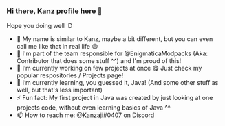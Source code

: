 ### Hi there, Kanz profile here 👋
Hope you doing well :D

- 👀 My name is similar to Kanz, maybe a bit different, but you can even call me like that in real life 😄
- 🎉 I'm part of the team responsible for @EnigmaticaModpacks (Aka: Contributor that does some stuff ^^) and I'm proud of this!
- 🔭 I’m currently working on few projects at once 😋 Just check my popular respositories / Projects page!
- 🌱 I’m currently learning, you guessed it, Java! (And some other stuff as well, but that's less important)
- ⚡ Fun fact: My first project in Java was created by just looking at one projects code, without even learning basics of Java ^^
- 📫 How to reach me: @Kanzaji#0407 on Discord

<!--
**Kanzaji/Kanzaji** is a ✨ _special_ ✨ repository because its `README.md` (this file) appears on your GitHub profile.

Here are some ideas to get you started:

- 🔭 I’m currently working on ...
- 🌱 I’m currently learning ...
- 👯 I’m looking to collaborate on ...
- 🤔 I’m looking for help with ...
- 💬 Ask me about ...
- 📫 How to reach me: ...
- 😄 Pronouns: ...
- ⚡ Fun fact: ...
-->
